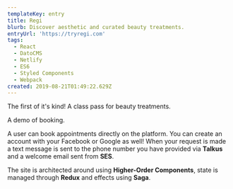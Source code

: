 ```yaml
---
templateKey: entry
title: Regi
blurb: Discover aesthetic and curated beauty treatments.
entryUrl: 'https://tryregi.com'
tags:
  - React
  - DatoCMS
  - Netlify
  - ES6
  - Styled Components
  - Webpack
created: 2019-08-21T01:49:22.629Z
---
```

The first of it's kind! A class pass for beauty treatments.

<span class="entryMedia" thumb="https://res.cloudinary.com/dgjsyaqlh/image/upload/v1591985971/Screen_Shot_2020-06-12_at_2.18.39_PM_zkvqwi.png" full="https://res.cloudinary.com/dgjsyaqlh/video/upload/v1591985870/booking-RTB-login_qhefdn.mov" type="video">A demo of booking.</span>

A user can book appointments directly on the platform. You can create an account with your Facebook or Google as well! When your request is made a text message is sent to the phone number you have provided via **Talkus** and a welcome email sent from **SES**. 

The site is architected around using **Higher-Order Components**, state is managed through **Redux** and effects using **Saga**.

